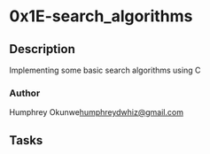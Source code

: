 # 0x1E-search_algorithms

## Description
Implementing some basic search algorithms using C

### Author
Humphrey Okunwe<humphreydwhiz@gmail.com>

## Tasks
